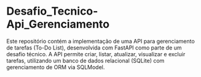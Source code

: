 # Desafio_Tecnico-Api_Gerenciamento
Este repositório contém a implementação de uma API para gerenciamento de tarefas (To-Do List), desenvolvida com FastAPI como parte de um desafio técnico. A API permite criar, listar, atualizar, visualizar e excluir tarefas, utilizando um banco de dados relacional (SQLite) com gerenciamento de ORM via SQLModel.
